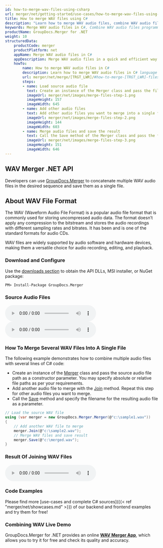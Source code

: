 ```yaml
---
id: how-to-merge-wav-files-using-csharp
url: merger/net/getting-started/use-cases/how-to-merge-wav-files-using-csharp
title: How to merge WAV files using C#
description: "Learn how to merge WAV audio files, combine WAV audio files into one file programmatically in C# language using GroupDocs.Merger for .NET library."
keywords: Merge WAV audio files in C#, Combine WAV audio files programmatically, Join WAV audio files in C#, Combine WAV audio files in C#, Concatenate WAV audio files in C#
productName: GroupDocs.Merger for .NET
weight: 10
structuredData:
    productCode: merger
    productPlatform: net
    appName: Merge WAV audio files in C#
    appDescription: Merge WAV audio files in a quick and efficient way using C# language and GroupDocs.Merger for .NET API, without the use of any third-party software like Audacity or WavePad.
    howTo:
        name: How to merge WAV audio files in C# 
        description: Learn how to merge WAV audio files in C# language and GroupDocs.Merger for .NET API, without the use of any third-party software like Audacity or WavePad.
        url: merger/net/merge/[TRGT_LWR]/#how-to-merge-[TRGT_LWR]-files-in-c
        steps:
        - name: Load source audio file
          text: Create an instance of the Merger class and pass the file path of the source audio file as a constructor parameter. You may specify absolute or relative file paths as per your requirements. 
          imageUrl: merger/net/images/merge-files-step-1.png
          imageHeight: 157
          imageWidth: 645
        - name: Add other audio files
          text: Add other audio files you want to merge into a single file with the Join method of the Merger class.
          imageUrl: merger/net/images/merge-files-step-2.png
          imageHeight: 144
          imageWidth: 603
        - name: Merge audio files and save the result 
          text: Call the Save method of the Merger class and pass the filename for the resultant audio file as a parameter.
          imageUrl: merger/net/images/merge-files-step-3.png
          imageHeight: 151
          imageWidth: 646
---
```


## WAV Merger .NET API

Developers can use [GroupDocs.Merger](https://products.groupdocs.com/merger/net) to concatenate multiple WAV audio files in the desired sequence and save them as a single  file.

## About WAV File Format

The WAV (Waveform Audio File Format) is a popular audio file format that is commonly used for storing uncompressed audio data. The format doesn’t apply any compression to the bitstream and stores the audio recordings with different sampling rates and bitrates. It has been and is one of the standard formats for audio CDs. 

WAV files are widely supported by audio software and hardware devices, making them a versatile choice for audio recording, editing, and playback.

### Download and Configure

Use the [downloads section](https://downloads.groupdocs.com/merger/net) to obtain the API DLLs, MSI installer, or NuGet package:
```shell
PM> Install-Package GroupDocs.Merger
```
### Source Audio Files

<audio controls="controls">
  <source type="audio/wav" src="/merger/net/images/audio/sample1.wav"></source>  
  <p>Your browser does not support the audio element.</p>
</audio>

<audio controls="controls">
  <source type="audio/wav" src="/merger/net/images/audio/sample2.wav"></source>  
  <p>Your browser does not support the audio element.</p>
</audio>

### How To Merge Several WAV Files Into A Single File

The following example demonstrates how to combine multiple audio files with several lines of C# code:

* Create an instance of the [Merger](https://reference.groupdocs.com/merger/net/groupdocs.merger/merger) class and pass the source audio file path as a constructor parameter. You may specify absolute or relative file paths as per your requirements.
* Add another audio file to merge with the [Join](https://reference.groupdocs.com/merger/net/groupdocs.merger/merger/join) method. Repeat this step for other audio files you want to merge.
* Call the [Save](https://reference.groupdocs.com/merger/net/groupdocs.merger/merger/save) method and specify the filename for the resulting audio file as a parameter.

```csharp
// Load the source WAV file
using (var merger = new GroupDocs.Merger.Merger(@"c:\sample1.wav"))
{
    // Add another WAV file to merge
    merger.Join(@"c:\sample2.wav");
    // Merge WAV files and save result
    merger.Save(@"c:\merged.wav");
}
```

### Result Of Joining WAV Files

<audio controls="controls">
  <source type="audio/wav" src="/merger/net/images/audio/merged.wav"></source>  
  <p>Your browser does not support the audio element.</p>
</audio>

### Code Examples

Please find more [use-cases and complete C# sources]({{< ref "merger/net/showcases.md" >}}) of our backend and frontend examples and try them for free!

### Combining WAV Live Demo

GroupDocs.Merger for .NET provides an online [**WAV Merger App**](https://products.groupdocs.app/merger/wav), which allows you to try it for free and check its quality and accuracy.